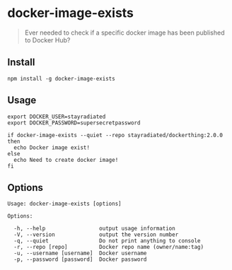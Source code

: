 # docker-image-exists

> Ever needed to check if a specific docker image has been published to Docker
Hub?

## Install

```
npm install -g docker-image-exists
```

## Usage

```
export DOCKER_USER=stayradiated
export DOCKER_PASSWORD=supersecretpassword

if docker-image-exists --quiet --repo stayradiated/dockerthing:2.0.0
then
  echo Docker image exist!
else
  echo Need to create docker image!
fi
```

## Options

```
Usage: docker-image-exists [options]

Options:

  -h, --help                 output usage information
  -V, --version              output the version number
  -q, --quiet                Do not print anything to console
  -r, --repo [repo]          Docker repo name (owner/name:tag)
  -u, --username [username]  Docker username
  -p, --password [password]  Docker password
```

